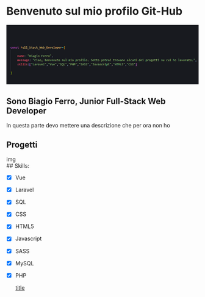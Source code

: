 # Benvenuto sul mio profilo Git-Hub


![title](images/idk.png)

## Sono Biagio Ferro, Junior Full-Stack Web Developer
In questa parte devo mettere una descrizione che per ora non ho

## Progetti
<div style="display:flex">
	img
	
</div>
## Skills:

- [x] Vue
- [x] Laravel
- [x] SQL
- [x] CSS
- [x] HTML5
- [x] Javascript
- [x] SASS
- [x] MySQL
- [x] PHP

	[title](https://www.example.com)
